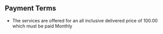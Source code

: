 
## Payment Terms

- The services are offered for an all inclusive delivered price of 100.00 which must be paid Monthly
